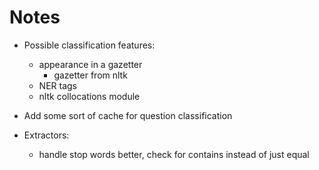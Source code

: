 Notes
=====

* Possible classification features:
    * appearance in a gazetter
        * gazetter from nltk
    * NER tags
    * nltk collocations module

* Add some sort of cache for question classification

* Extractors:
    * handle stop words better, check for contains instead of just equal

